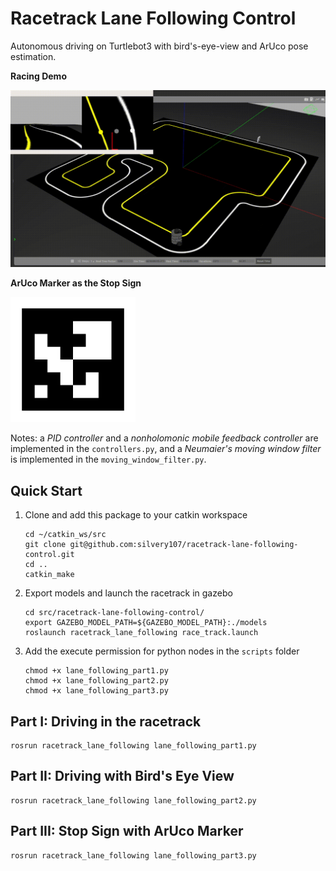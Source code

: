 # Racetrack Lane Following Control
Autonomous driving on Turtlebot3 with bird's-eye-view and ArUco pose estimation.

**Racing Demo**

<img src="images/demo.gif" width="700">


**ArUco Marker as the Stop Sign**

<img src="images/traffic_parking.png" width="200">

Notes: a *PID controller* and a *nonholomonic mobile feedback controller* are implemented in the `controllers.py`, and a *Neumaier's moving window filter* is implemented in the `moving_window_filter.py`. 

## Quick Start

1. Clone and add this package to your catkin workspace
    ```
    cd ~/catkin_ws/src
    git clone git@github.com:silvery107/racetrack-lane-following-control.git
    cd ..
    catkin_make
    ```

2. Export models and launch the racetrack in gazebo
    ```   
    cd src/racetrack-lane-following-control/
    export GAZEBO_MODEL_PATH=${GAZEBO_MODEL_PATH}:./models
    roslaunch racetrack_lane_following race_track.launch
    ```

3. Add the execute permission for python nodes in the `scripts` folder

    ```
    chmod +x lane_following_part1.py
    chmod +x lane_following_part2.py
    chmod +x lane_following_part3.py
    ```

## Part I: Driving in the racetrack

```
rosrun racetrack_lane_following lane_following_part1.py
```

## Part II: Driving with Bird's Eye View

```
rosrun racetrack_lane_following lane_following_part2.py
```

## Part III: Stop Sign with ArUco Marker

```
rosrun racetrack_lane_following lane_following_part3.py
```

